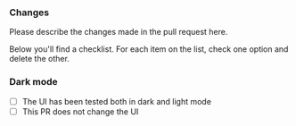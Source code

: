 ### Changes

Please describe the changes made in the pull request here.

Below you'll find a checklist. For each item on the list, check one option and delete the other.

<!-- ### Tests
- [ ] Automated tests have been added
- [ ] This PR does not require tests -->

<!-- ### Changelog
- [ ] Entry has been added to changelog
- [ ] This PR does not make a user-facing change -->

<!-- ### Documentation
- [ ] [Docs](https://github.com/gtsteffaniak/filebrowserDocsTheme.dev) have been updated
- [ ] This change does not need a documentation update -->

### Dark mode
- [ ] The UI has been tested both in dark and light mode
- [ ] This PR does not change the UI
